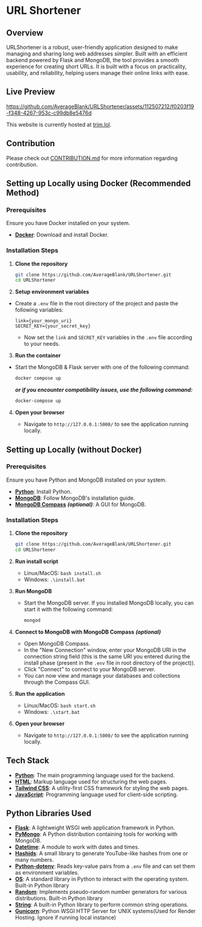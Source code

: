 # URL Shortener

## Overview

URLShortener is a robust, user-friendly application designed to make managing and sharing long web addresses simpler. Built with an efficient backend powered by Flask and MongoDB, the tool provides a smooth experience for creating short URLs. It is built with a focus on practicality, usability, and reliability, helping users manage their online links with ease.

## Live Preview

https://github.com/AverageBlank/URLShortener/assets/112507212/f0203f19-f348-4267-953c-c99db8e5476d

This website is currently hosted at [trim.lol](https://trim.lol).

## Contribution

Please check out [CONTRIBUTION.md](https://github.com/AvgBlank/URLShortener/blob/Master/CONTRIBUTION.md) for more information regarding contribution.

## Setting up Locally using Docker (Recommended Method)

### Prerequisites

Ensure you have Docker installed on your system.

- **[Docker](https://www.docker.com/)**: Download and install Docker.

### Installation Steps

1. **Clone the repository**

   ```bash
   git clone https://github.com/AverageBlank/URLShortener.git
   cd URLShortener
   ```

2. **Setup environment variables**

- Create a `.env` file in the root directory of the project and paste the following variables:

  ```env
  link={your_mongo_uri}
  SECRET_KEY={your_secret_key}
  ```

  - Now set the `link` and `SECRET_KEY` variables in the `.env` file according to your needs.

3. **Run the container**

- Start the MongoDB & Flask server with one of the following command:
  ```bash
  docker compose up
  ```
  **_or if you encounter compatibility issues, use the following command:_**
  ```bash
  docker-compose up
  ```

4. **Open your browser**

   - Navigate to `http://127.0.0.1:5000/` to see the application running locally.

## Setting up Locally (without Docker)

### Prerequisites

Ensure you have Python and MongoDB installed on your system.

- **[Python](https://www.python.org/downloads/)**: Install Python.
- **[MongoDB](https://docs.mongodb.com/manual/installation/)**: Follow MongoDB's installation guide.
- **[MongoDB Compass](https://www.mongodb.com/products/compass)** **_(optional)_**: A GUI for MongoDB.

### Installation Steps

1. **Clone the repository**

   ```bash
   git clone https://github.com/AverageBlank/URLShortener.git
   cd URLShortener
   ```

2. **Run install script**

   - Linux/MacOS: `bash install.sh`
   - Windows: `.\install.bat`

3. **Run MongoDB**

   - Start the MongoDB server. If you installed MongoDB locally, you can start it with the following command:
     ```bash
     mongod
     ```

4. **Connect to MongoDB with MongoDB Compass** **_(optional)_**

   - Open MongoDB Compass.
   - In the "New Connection" window, enter your MongoDB URI in the connection string field (this is the same URI you entered during the install phase (present in the `.env` file in root directory of the project)).
   - Click "Connect" to connect to your MongoDB server.
   - You can now view and manage your databases and collections through the Compass GUI.

5. **Run the application**

   - Linux/MacOS: `bash start.sh`
   - Windows: `.\start.bat`

6. **Open your browser**
   - Navigate to `http://127.0.0.1:5000/` to see the application running locally.

## Tech Stack

- **[Python](https://www.python.org/)**: The main programming language used for the backend.
- **[HTML](https://developer.mozilla.org/en-US/docs/Web/HTML)**: Markup language used for structuring the web pages.
- **[Tailwind CSS](https://tailwindcss.com/)**: A utility-first CSS framework for styling the web pages.
- **[JavaScript](https://developer.mozilla.org/en-US/docs/Web/JavaScript)**: Programming language used for client-side scripting.

## Python Libraries Used

- **[Flask](https://flask.palletsprojects.com/)**: A lightweight WSGI web application framework in Python.
- **[PyMongo](https://pymongo.readthedocs.io/)**: A Python distribution containing tools for working with MongoDB.
- **[Datetime](https://docs.python.org/3/library/datetime.html)**: A module to work with dates and times.
- **[Hashids](https://hashids.org/python/)**: A small library to generate YouTube-like hashes from one or many numbers.
- **[Python-dotenv](https://saurabh-kumar.com/python-dotenv/)**: Reads key-value pairs from a `.env` file and can set them as environment variables.
- **[OS](https://docs.python.org/3/library/os.html)**: A standard library in Python to interact with the operating system. Built-in Python library
- **[Random](https://docs.python.org/3/library/random.html)**: Implements pseudo-random number generators for various distributions. Built-in Python library
- **[String](https://docs.python.org/3/library/string.html)**: A built-in Python library to perform common string operations.
- **[Gunicorn](https://gunicorn.org/)**: Python WSGI HTTP Server for UNIX systems(Used for Render Hosting. Ignore if running local instance)
